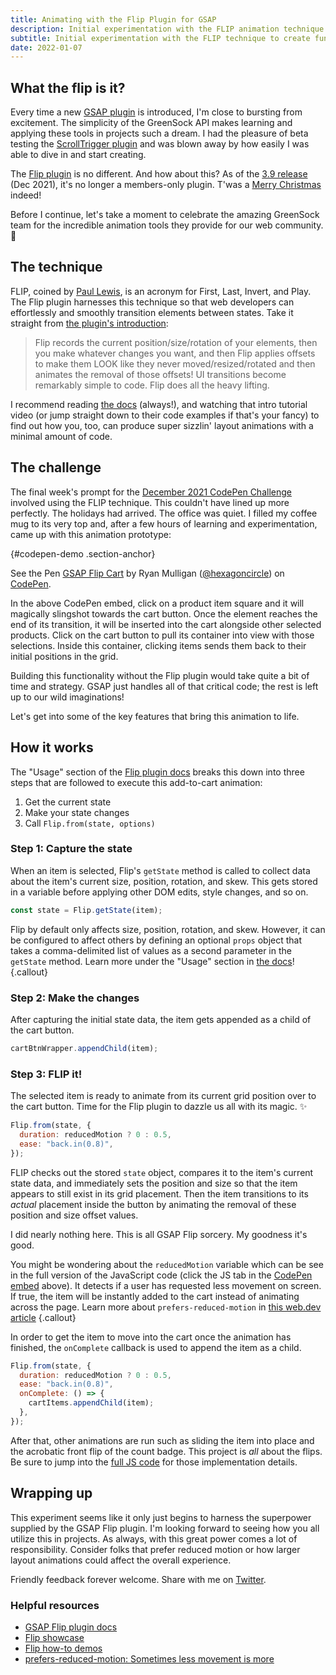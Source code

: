```yaml
---
title: Animating with the Flip Plugin for GSAP
description: Initial experimentation with the FLIP animation technique provided by the GreenSock Animation Platform for add-to-cart transitions
subtitle: Initial experimentation with the FLIP technique to create fun add-to-cart transitions
date: 2022-01-07
---
```


## What the flip is it?

Every time a new [GSAP plugin](https://greensock.com/gsap-plugins/) is introduced, I'm close to bursting from excitement. The simplicity of the GreenSock API makes learning and applying these tools in projects such a dream. I had the pleasure of beta testing the [ScrollTrigger plugin](https://greensock.com/scrolltrigger/) and was blown away by how easily I was able to dive in and start creating.

The [Flip plugin](https://greensock.com/docs/v3/Plugins/Flip) is no different. And how about this? As of the [3.9 release](https://greensock.com/3-9/) (Dec 2021), it's no longer a members-only plugin. T'was a [Merry Christmas](https://codepen.io/GreenSock/pen/NWadxaR) indeed!

Before I continue, let's take a moment to celebrate the amazing GreenSock team for the incredible animation tools they provide for our web community. 🙏

## The technique

FLIP, coined by [Paul Lewis](https://aerotwist.com/blog/flip-your-animations/), is an acronym for First, Last, Invert, and Play. The Flip plugin harnesses this technique so that web developers can effortlessly and smoothly transition elements between states. Take it straight from [the plugin's introduction](https://greensock.com/docs/v3/Plugins/Flip):

> Flip records the current position/size/rotation of your elements, then you make whatever changes you want, and then Flip applies offsets to make them LOOK like they never moved/resized/rotated and then animates the removal of those offsets! UI transitions become remarkably simple to code. Flip does all the heavy lifting.

I recommend reading [the docs](https://greensock.com/docs/v3/Plugins/Flip) (always!), and watching that intro tutorial video (or jump straight down to their code examples if that's your fancy) to find out how you, too, can produce super sizzlin' layout animations with a minimal amount of code.

## The challenge

The final week's prompt for the [December 2021 CodePen Challenge](https://codepen.io/challenges/2021/december/4) involved using the FLIP technique. This couldn't have lined up more perfectly. The holidays had arrived. The office was quiet. I filled my coffee mug to its very top and, after a few hours of learning and experimentation, came up with this animation prototype:

{#codepen-demo .section-anchor}

<p class="codepen" data-height="600" data-default-tab="result" data-slug-hash="RwLQLop" data-user="hexagoncircle">
  <span>See the Pen <a href="https://codepen.io/hexagoncircle/pen/RwLQLop">
  GSAP Flip Cart</a> by Ryan Mulligan (<a href="https://codepen.io/hexagoncircle">@hexagoncircle</a>)
  on <a href="https://codepen.io">CodePen</a>.</span>
</p>
<script async src="https://cpwebassets.codepen.io/assets/embed/ei.js"></script>

In the above CodePen embed, click on a product item square and it will magically slingshot towards the cart button. Once the element reaches the end of its transition, it will be inserted into the cart alongside other selected products. Click on the cart button to pull its container into view with those selections. Inside this container, clicking items sends them back to their initial positions in the grid.

Building this functionality without the Flip plugin would take quite a bit of time and strategy. GSAP just handles all of that critical code; the rest is left up to our wild imaginations!

Let's get into some of the key features that bring this animation to life.

## How it works

The "Usage" section of the [Flip plugin docs](https://greensock.com/docs/v3/Plugins/Flip) breaks this down into three steps that are followed to execute this add-to-cart animation:

1. Get the current state
2. Make your state changes
3. Call `Flip.from(state, options)`

### Step 1: Capture the state

When an item is selected, Flip's `getState` method is called to collect data about the item's current size, position, rotation, and skew. This gets stored in a variable before applying other DOM edits, style changes, and so on.

```js
const state = Flip.getState(item);
```

Flip by default only affects size, position, rotation, and skew. However, it can be configured to affect others by defining an optional `props` object that takes a comma-delimited list of values as a second parameter in the `getState` method. Learn more under the "Usage" section in [the docs](https://greensock.com/docs/v3/Plugins/Flip)!
{.callout}

### Step 2: Make the changes

After capturing the initial state data, the item gets appended as a child of the cart button.

```js
cartBtnWrapper.appendChild(item);
```

### Step 3: FLIP it!

The selected item is ready to animate from its current grid position over to the cart button. Time for the Flip plugin to dazzle us all with its magic. ✨

```js
Flip.from(state, {
  duration: reducedMotion ? 0 : 0.5,
  ease: "back.in(0.8)",
});
```

FLIP checks out the stored `state` object, compares it to the item's current state data, and immediately sets the position and size so that the item appears to still exist in its grid placement. Then the item transitions to its _actual_ placement inside the button by animating the removal of these position and size offset values.

I did nearly nothing here. This is all GSAP Flip sorcery. My goodness it's good.

You might be wondering about the `reducedMotion` variable which can be see in the full version of the JavaScript code (click the JS tab in the [CodePen embed](#codepen-demo) above). It detects if a user has requested less movement on screen. If true, the item will be instantly added to the cart instead of animating across the page. Learn more about `prefers-reduced-motion` in [this web.dev article](https://web.dev/prefers-reduced-motion/)
{.callout}

In order to get the item to move into the cart once the animation has finished, the `onComplete` callback is used to append the item as a child.

```js
Flip.from(state, {
  duration: reducedMotion ? 0 : 0.5,
  ease: "back.in(0.8)",
  onComplete: () => {
    cartItems.appendChild(item);
  },
});
```

After that, other animations are run such as sliding the item into place and the acrobatic front flip of the count badge. This project is _all_ about the flips. Be sure to jump into the [full JS code](#codepen-demo) for those implementation details.

## Wrapping up

This experiment seems like it only just begins to harness the superpower supplied by the GSAP Flip plugin. I'm looking forward to seeing how you all utilize this in projects. As always, with this great power comes a lot of responsibility. Consider folks that prefer reduced motion or how larger layout animations could affect the overall experience.

Friendly feedback forever welcome. Share with me on [Twitter](https://twitter.com/hexagoncircle).

### Helpful resources

- [GSAP Flip plugin docs](https://greensock.com/docs/v3/Plugins/Flip)
- [Flip showcase](https://codepen.io/collection/AEkJmd)
- [Flip how-to demos](https://codepen.io/collection/nqvwmG)
- [prefers-reduced-motion: Sometimes less movement is more](https://web.dev/prefers-reduced-motion/)
